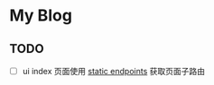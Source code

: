 # My Blog

## TODO

- [ ] ui index 页面使用 [static endpoints](https://docs.astro.build/en/core-concepts/endpoints/#static-file-endpoints) 获取页面子路由
